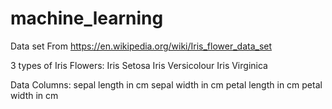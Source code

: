 # machine_learning

Data set
From https://en.wikipedia.org/wiki/Iris_flower_data_set

3 types of Iris Flowers:
Iris Setosa
Iris Versicolour
Iris Virginica

Data Columns:
sepal length in cm
sepal width in cm
petal length in cm
petal width in cm
